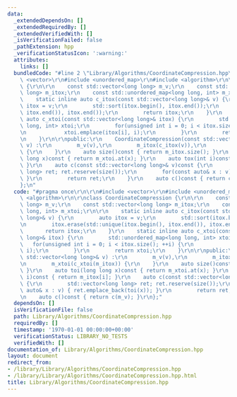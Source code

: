 ```yaml
---
data:
  _extendedDependsOn: []
  _extendedRequiredBy: []
  _extendedVerifiedWith: []
  _isVerificationFailed: false
  _pathExtension: hpp
  _verificationStatusIcon: ':warning:'
  attributes:
    links: []
  bundledCode: "#line 2 \"Library/Algorithms/CoordinateCompression.hpp\"\n\r\n#include\
    \ <vector>\r\n#include <unordered_map>\r\n#include <algorithm>\r\n\r\nclass CoordinateCompression\
    \ {\r\n\r\n    const std::vector<long long> m_v;\r\n    const std::vector<long\
    \ long> m_itox;\r\n    const std::unordered_map<long long, int> m_xtoi;\r\n\r\n\
    \    static inline auto c_itox(const std::vector<long long>& v) {\r\n        auto\
    \ itox = v;\r\n        std::sort(itox.begin(), itox.end());\r\n        itox.erase(std::unique(itox.begin(),\
    \ itox.end()), itox.end());\r\n        return itox;\r\n    }\r\n    static inline\
    \ auto c_xtoi(const std::vector<long long>& itox) {\r\n        std::unordered_map<long\
    \ long, int> xtoi;\r\n        for(unsigned int i = 0; i < itox.size(); ++i) {\r\
    \n            xtoi.emplace(itox[i], i);\r\n        }\r\n        return xtoi;\r\
    \n    }\r\n\r\npublic:\r\n    CoordinateCompression(const std::vector<long long>&\
    \ v) :\r\n        m_v(v),\r\n        m_itox(c_itox(v)),\r\n        m_xtoi(c_xtoi(m_itox))\
    \ {\r\n    }\r\n    auto size()const { return m_itox.size(); }\r\n    auto toi(long\
    \ long x)const { return m_xtoi.at(x); }\r\n    auto tox(int i)const { return m_itox[i];\
    \ }\r\n    auto c(const std::vector<long long>& v)const {\r\n        std::vector<long\
    \ long> ret; ret.reserve(size());\r\n        for(const auto& x : v) { ret.emplace_back(toi(x));\
    \ }\r\n        return ret;\r\n    }\r\n    auto c()const { return c(m_v); }\r\n\
    };\n"
  code: "#pragma once\r\n\r\n#include <vector>\r\n#include <unordered_map>\r\n#include\
    \ <algorithm>\r\n\r\nclass CoordinateCompression {\r\n\r\n    const std::vector<long\
    \ long> m_v;\r\n    const std::vector<long long> m_itox;\r\n    const std::unordered_map<long\
    \ long, int> m_xtoi;\r\n\r\n    static inline auto c_itox(const std::vector<long\
    \ long>& v) {\r\n        auto itox = v;\r\n        std::sort(itox.begin(), itox.end());\r\
    \n        itox.erase(std::unique(itox.begin(), itox.end()), itox.end());\r\n \
    \       return itox;\r\n    }\r\n    static inline auto c_xtoi(const std::vector<long\
    \ long>& itox) {\r\n        std::unordered_map<long long, int> xtoi;\r\n     \
    \   for(unsigned int i = 0; i < itox.size(); ++i) {\r\n            xtoi.emplace(itox[i],\
    \ i);\r\n        }\r\n        return xtoi;\r\n    }\r\n\r\npublic:\r\n    CoordinateCompression(const\
    \ std::vector<long long>& v) :\r\n        m_v(v),\r\n        m_itox(c_itox(v)),\r\
    \n        m_xtoi(c_xtoi(m_itox)) {\r\n    }\r\n    auto size()const { return m_itox.size();\
    \ }\r\n    auto toi(long long x)const { return m_xtoi.at(x); }\r\n    auto tox(int\
    \ i)const { return m_itox[i]; }\r\n    auto c(const std::vector<long long>& v)const\
    \ {\r\n        std::vector<long long> ret; ret.reserve(size());\r\n        for(const\
    \ auto& x : v) { ret.emplace_back(toi(x)); }\r\n        return ret;\r\n    }\r\
    \n    auto c()const { return c(m_v); }\r\n};"
  dependsOn: []
  isVerificationFile: false
  path: Library/Algorithms/CoordinateCompression.hpp
  requiredBy: []
  timestamp: '1970-01-01 00:00:00+00:00'
  verificationStatus: LIBRARY_NO_TESTS
  verifiedWith: []
documentation_of: Library/Algorithms/CoordinateCompression.hpp
layout: document
redirect_from:
- /library/Library/Algorithms/CoordinateCompression.hpp
- /library/Library/Algorithms/CoordinateCompression.hpp.html
title: Library/Algorithms/CoordinateCompression.hpp
---
```

